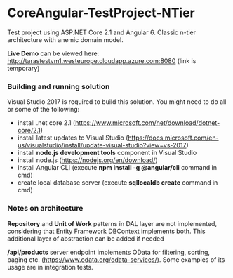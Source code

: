 # CoreAngular-TestProject-NTier
Test project using ASP.NET Core 2.1 and Angular 6. Classic n-tier architecture with anemic domain model.

**Live Demo** can be viewed here: http://tarastestvm1.westeurope.cloudapp.azure.com:8080 (link is temporary)

### Building and running solution
Visual Studio 2017 is required to build this solution. You might need to do all or some of the following:
  - install .net core 2.1 (https://www.microsoft.com/net/download/dotnet-core/2.1)
  - install latest updates to Visual Studio (https://docs.microsoft.com/en-us/visualstudio/install/update-visual-studio?view=vs-2017)
  - install **node.js development tools** component in Visual Studio
  - install node.js (https://nodejs.org/en/download/)
  - install Angular CLI (execute **npm install -g @angular/cli** command in cmd)
  - create local database server (execute **sqllocaldb create** command in cmd)
  
### Notes on architecture
**Repository** and **Unit of Work** patterns in DAL layer are not implemented, considering that Entity Framework DBContext implements both. This additional layer of abstraction can be added if needed

**/api/products** server endpoint implements OData for filtering, sorting, paging etc. (https://www.odata.org/odata-services/). Some examples of its usage are in integration tests.
